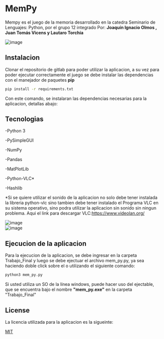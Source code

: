 # MemPy



Mempy es el juego de la memoria desarrollado en la catedra Seminario de Lenguajes: Python, por el grupo 12 integrado Por: **Joaquín Ignacio Olmos , Juan Tomás Vicens y Lautaro Torchia**

![image](https://user-images.githubusercontent.com/46163555/123527387-19795380-d6ad-11eb-85f6-05ef45bc579a.png) 

## Instalacion

Clonar el repositorio de gitlab para poder utilizar la aplicacion, a su vez para poder ejecutar correctamente el juego se debe instalar las dependencias con el manejador de paquetes **pip**

```bash
pip install -r requirements.txt
```

Con este comando, se instalaran las dependencias necesarias para la aplicacion, detallas abajo:

## Tecnologias

-Python 3

-PySimpleGUI

-NumPy

-Pandas

-MatPlotLib

-Python-VLC*

-Hashlib

*Si se quiere utilizar el sonido de la aplicacion no solo debe tener instalada la libreria python-vlc sino tambien debe tener instalado el Programa
VLC en su sistema operativo, sino podra utilizar la aplicacion sin sonido sin ningun problema. 
Aqui el link para descargar VLC:https://www.videolan.org/

![image](https://user-images.githubusercontent.com/46163555/123527397-3b72d600-d6ad-11eb-92ab-245188ebeb0a.png)\
![image](https://user-images.githubusercontent.com/46163555/123527403-40378a00-d6ad-11eb-98cb-fe63a6081d75.png)

## Ejecucion de la aplicacion



Para la ejecucion de la aplicacion, se debe ingresar en la carpeta Trabajo_Final y luego se debe ejectuar el archivo mem_py.py, ya sea haciendo doble click sobre el o utilizando el siguiente comando:

```bash
python3 mem_py.py
```

Si usted utiliza un SO de la línea windows, puede hacer uso del ejectable, que se encuentra bajo el nombre **"mem_py.exe"** en la carpeta "Trabajo_Final"

## License
La licencia utilizada para la aplicacion es la sigueinte:

[MIT](https://choosealicense.com/licenses/mit/)
